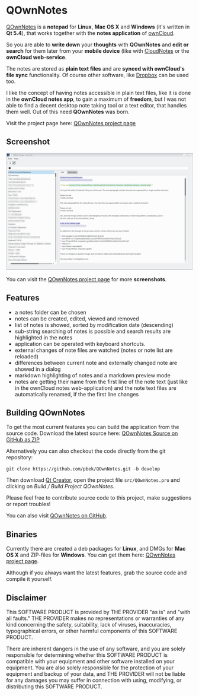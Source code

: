 # QOwnNotes
 
[QOwnNotes](http://www.bekerle.com/QOwnNotes) is a **notepad**  for **Linux**, **Mac OS X** and **Windows** (it's written in **Qt 5.4**), that works together with the **notes application** of [ownCloud](http://owncloud.org/).

So you are able to **write down** your **thoughts** with **QOwnNotes** and **edit or search** for them later from your **mobile device** (like with [CloudNotes](http://peterandlinda.com/cloudnotes/) or the **ownCloud web-service**.

The notes are stored as **plain text files** and are **synced with ownCloud's file sync** functionality. Of course other software, like [Dropbox](https://www.dropbox.com) can be used too.

I like the concept of having notes accessible in plain text files, like it is done in the **ownCloud notes app**, to gain a maximum of **freedom**, but I was not able to find a decent desktop note taking tool or a text editor, that handles them well. Out of this need **QOwnNotes** was born.

Visit the project page here: [QOwnNotes project page](http://www.bekerle.com/QOwnNotes)

## Screenshot
![Screenhot](screenshot.png)

You can visit the [QOwnNotes project page](http://www.bekerle.com/QOwnNotes) for more **screenshots**.

## Features
- a notes folder can be chosen
- notes can be created, edited, viewed and removed
- list of notes is showed, sorted by modification date (descending)
- sub-string searching of notes is possible and search results are highlighted in the notes
- application can be operated with keyboard shortcuts.
- external changes of note files are watched (notes or note list are reloaded)
- differences between current note and externally changed note are showed in a dialog
- markdown highlighting of notes and a markdown preview mode
- notes are getting their name from the first line of the note text (just like in the ownCloud notes web-application) and the note text files are automatically renamed, if the the first line changes

## Building QOwnNotes
To get the most current features you can build the application from the source code. Download the latest source here: [QOwnNotes Source on GitHub as ZIP](https://github.com/pbek/QOwnNotes/archive/develop.zip)

Alternatively you can also checkout the code directly from the git repository:

```shell
git clone https://github.com/pbek/QOwnNotes.git -b develop
```

Then download [Qt Creator](http://www.qt.io/download-open-source), open the project file `src/QOwnNotes.pro` and clicking on *Build / Build Project QOwnNotes*.

Please feel free to contribute source code to this project, make suggestions or report troubles!

You can also visit [QOwnNotes on GitHub](https://github.com/pbek/QOwnNotes).

## Binaries
Currently there are created a deb packages for **Linux**, and DMGs for **Mac OS X** and ZIP-files for **Windows**. You can get them here: [QOwnNotes project page](http://www.bekerle.com/QOwnNotes).

Although if you always want the latest features, grab the source code and compile it yourself.

## Disclaimer
This SOFTWARE PRODUCT is provided by THE PROVIDER "as is" and "with all faults." THE PROVIDER makes no representations or warranties of any kind concerning the safety, suitability, lack of viruses, inaccuracies, typographical errors, or other harmful components of this SOFTWARE PRODUCT. 

There are inherent dangers in the use of any software, and you are solely responsible for determining whether this SOFTWARE PRODUCT is compatible with your equipment and other software installed on your equipment. You are also solely responsible for the protection of your equipment and backup of your data, and THE PROVIDER will not be liable for any damages you may suffer in connection with using, modifying, or distributing this SOFTWARE PRODUCT.
